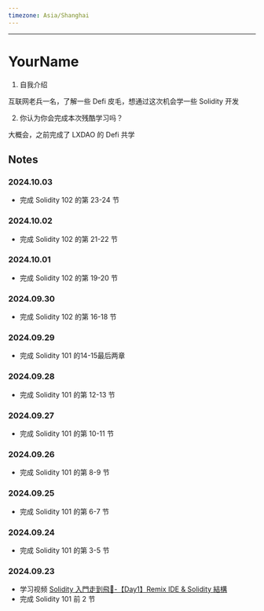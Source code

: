```yaml
---
timezone: Asia/Shanghai
---
```


---

# YourName

1. 自我介绍

互联网老兵一名，了解一些 Defi 皮毛，想通过这次机会学一些 Solidity 开发

2. 你认为你会完成本次残酷学习吗？

大概会，之前完成了 LXDAO 的 Defi 共学
   
## Notes

<!-- Content_START -->

### 2024.10.03
- 完成 Solidity 102 的第 23-24 节

### 2024.10.02
- 完成 Solidity 102 的第 21-22 节

### 2024.10.01
- 完成 Solidity 102 的第 19-20 节

### 2024.09.30
- 完成 Solidity 102 的第 16-18 节

### 2024.09.29
- 完成 Solidity 101 的14-15最后两章
  
### 2024.09.28
- 完成 Solidity 101 的第 12-13 节

### 2024.09.27
- 完成 Solidity 101 的第 10-11 节

### 2024.09.26
- 完成 Solidity 101 的第 8-9 节

### 2024.09.25
- 完成 Solidity 101 的第 6-7 节

### 2024.09.24
- 完成 Solidity 101 的第 3-5 节

### 2024.09.23

- 学习视频 [Solidity 入門走到飛🚀-【Day1】Remix IDE & Solidity 結構
](https://www.youtube.com/watch?v=KWW9Y09erDM&list=PL-edkZcvwC5a7qIaHG4Rsj6DkOM3YH3eT)
- 完成 Solidity 101 前 2 节
  
### 

<!-- Content_END -->
